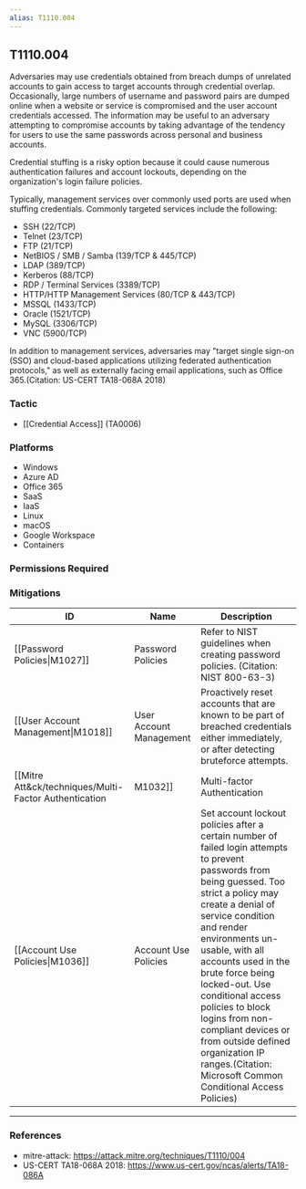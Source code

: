 ```yaml
---
alias: T1110.004
---
```


## T1110.004

Adversaries may use credentials obtained from breach dumps of unrelated accounts to gain access to target accounts through credential overlap. Occasionally, large numbers of username and password pairs are dumped online when a website or service is compromised and the user account credentials accessed. The information may be useful to an adversary attempting to compromise accounts by taking advantage of the tendency for users to use the same passwords across personal and business accounts.

Credential stuffing is a risky option because it could cause numerous authentication failures and account lockouts, depending on the organization's login failure policies.

Typically, management services over commonly used ports are used when stuffing credentials. Commonly targeted services include the following:

* SSH (22/TCP)
* Telnet (23/TCP)
* FTP (21/TCP)
* NetBIOS / SMB / Samba (139/TCP & 445/TCP)
* LDAP (389/TCP)
* Kerberos (88/TCP)
* RDP / Terminal Services (3389/TCP)
* HTTP/HTTP Management Services (80/TCP & 443/TCP)
* MSSQL (1433/TCP)
* Oracle (1521/TCP)
* MySQL (3306/TCP)
* VNC (5900/TCP)

In addition to management services, adversaries may "target single sign-on (SSO) and cloud-based applications utilizing federated authentication protocols," as well as externally facing email applications, such as Office 365.(Citation: US-CERT TA18-068A 2018)


### Tactic
- [[Credential Access]] (TA0006)

### Platforms
- Windows
- Azure AD
- Office 365
- SaaS
- IaaS
- Linux
- macOS
- Google Workspace
- Containers

### Permissions Required

### Mitigations

| ID | Name | Description |
| --- | --- | --- |
| [[Password Policies\|M1027]] | Password Policies | Refer to NIST guidelines when creating password policies. (Citation: NIST 800-63-3) |
| [[User Account Management\|M1018]] | User Account Management | Proactively reset accounts that are known to be part of breached credentials either immediately, or after detecting bruteforce attempts. |
| [[Mitre Att&ck/techniques/Multi-Factor Authentication|M1032]] | Multi-factor Authentication | Use multi-factor authentication. Where possible, also enable multi-factor authentication on externally facing services. |
| [[Account Use Policies\|M1036]] | Account Use Policies | Set account lockout policies after a certain number of failed login attempts to prevent passwords from being guessed. Too strict a policy may create a denial of service condition and render environments un-usable, with all accounts used in the brute force being locked-out. Use conditional access policies to block logins from non-compliant devices or from outside defined organization IP ranges.(Citation: Microsoft Common Conditional Access Policies) |


---
### References

- mitre-attack: https://attack.mitre.org/techniques/T1110/004
- US-CERT TA18-068A 2018: https://www.us-cert.gov/ncas/alerts/TA18-086A
